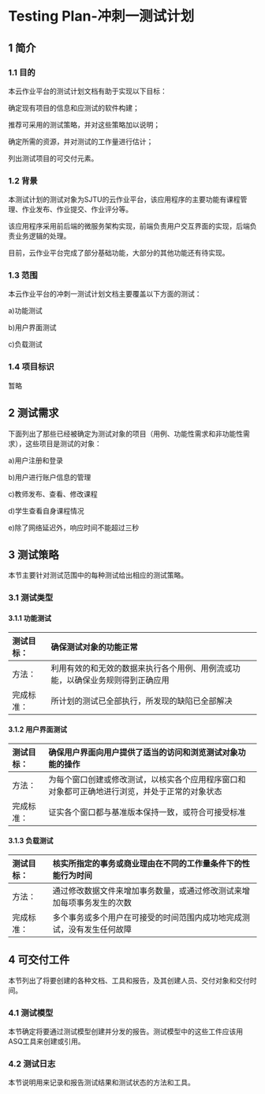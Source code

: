 # Testing Plan-冲刺一测试计划

## 1 简介

### 1.1 目的

  本云作业平台的测试计划文档有助于实现以下目标：

  确定现有项目的信息和应测试的软件构建；

  推荐可采用的测试策略，并对这些策略加以说明；

  确定所需的资源，并对测试的工作量进行估计；

  列出测试项目的可交付元素。

### 1.2 背景

  本测试计划的测试对象为SJTU的云作业平台，该应用程序的主要功能有课程管理、作业发布、作业提交、作业评分等。

  该应用程序采用前后端的微服务架构实现，前端负责用户交互界面的实现，后端负责业务逻辑的处理。

  目前，云作业平台完成了部分基础功能，大部分的其他功能还有待实现。

### 1.3 范围

  本云作业平台的冲刺一测试计划文档主要覆盖以下方面的测试：

  a)功能测试

  b)用户界面测试

  c)负载测试


### 1.4 项目标识

  暂略

## 2 测试需求

  下面列出了那些已经被确定为测试对象的项目（用例、功能性需求和非功能性需求），这些项目是测试的对象：

  a)用户注册和登录

  b)用户进行账户信息的管理

  c)教师发布、查看、修改课程

  d)学生查看自身课程情况

  e)除了网络延迟外，响应时间不能超过三秒


## 3 测试策略

  本节主要针对测试范围中的每种测试给出相应的测试策略。

### 3.1 测试类型

#### 3.1.1 功能测试

| 测试目标： | 确保测试对象的功能正常 |
| :-----| :-----|
| 方法： | 利用有效的和无效的数据来执行各个用例、用例流或功能，以确保业务规则得到正确应用 |
| 完成标准： | 所计划的测试已全部执行，所发现的缺陷已全部解决 |

#### 3.1.2 用户界面测试

| 测试目标： | 确保用户界面向用户提供了适当的访问和浏览测试对象功能的操作 |
| :-----| :-----|
| 方法： | 为每个窗口创建或修改测试，以核实各个应用程序窗口和对象都可正确地进行浏览，并处于正常的对象状态 |
| 完成标准： | 证实各个窗口都与基准版本保持一致，或符合可接受标准 |

#### 3.1.3 负载测试

| 测试目标： | 核实所指定的事务或商业理由在不同的工作量条件下的性能行为时间 |
| :-----| :-----|
| 方法： | 通过修改数据文件来增加事务数量，或通过修改测试来增加每项事务发生的次数 |
| 完成标准： | 多个事务或多个用户在可接受的时间范围内成功地完成测试，没有发生任何故障 |


## 4 可交付工件

  本节列出了将要创建的各种文档、工具和报告，及其创建人员、交付对象和交付时间。

### 4.1 测试模型

  本节确定将要通过测试模型创建并分发的报告。测试模型中的这些工件应该用ASQ工具来创建或引用。

### 4.2 测试日志

  本节说明用来记录和报告测试结果和测试状态的方法和工具。

